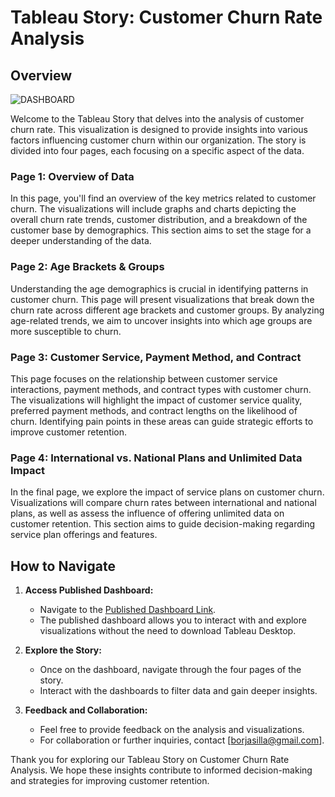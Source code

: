 # Tableau Story: Customer Churn Rate Analysis

## Overview
![DASHBOARD](https://i.imgur.com/Fam1qWp.png)

Welcome to the Tableau Story that delves into the analysis of customer churn rate. This visualization is designed to provide insights into various factors influencing customer churn within our organization. The story is divided into four pages, each focusing on a specific aspect of the data.

### Page 1: Overview of Data

In this page, you'll find an overview of the key metrics related to customer churn. The visualizations will include graphs and charts depicting the overall churn rate trends, customer distribution, and a breakdown of the customer base by demographics. This section aims to set the stage for a deeper understanding of the data.

### Page 2: Age Brackets & Groups

Understanding the age demographics is crucial in identifying patterns in customer churn. This page will present visualizations that break down the churn rate across different age brackets and customer groups. By analyzing age-related trends, we aim to uncover insights into which age groups are more susceptible to churn.

### Page 3: Customer Service, Payment Method, and Contract

This page focuses on the relationship between customer service interactions, payment methods, and contract types with customer churn. The visualizations will highlight the impact of customer service quality, preferred payment methods, and contract lengths on the likelihood of churn. Identifying pain points in these areas can guide strategic efforts to improve customer retention.

### Page 4: International vs. National Plans and Unlimited Data Impact

In the final page, we explore the impact of service plans on customer churn. Visualizations will compare churn rates between international and national plans, as well as assess the influence of offering unlimited data on customer retention. This section aims to guide decision-making regarding service plan offerings and features.

## How to Navigate

1. **Access Published Dashboard:**
   - Navigate to the [Published Dashboard Link](https://public.tableau.com/app/profile/borja.sg/viz/AnalyzingCustomerChurninTableau_16999494901150/CaseStudy).
   - The published dashboard allows you to interact with and explore visualizations without the need to download Tableau Desktop.

2. **Explore the Story:**
   - Once on the dashboard, navigate through the four pages of the story.
   - Interact with the dashboards to filter data and gain deeper insights.

3. **Feedback and Collaboration:**
   - Feel free to provide feedback on the analysis and visualizations.
   - For collaboration or further inquiries, contact [borjasilla@gmail.com].

Thank you for exploring our Tableau Story on Customer Churn Rate Analysis. We hope these insights contribute to informed decision-making and strategies for improving customer retention.
